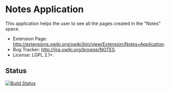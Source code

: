 # Notes Application

This application helps the user to see all the pages created in the "Notes" space.

* Extension Page: http://extensions.xwiki.org/xwiki/bin/view/Extension/Notes+Application.
* Bug Tracker: http://jira.xwiki.org/browse/NOTES.
* License: LGPL 2.1+.

## Status
[![Build Status](http://ci.xwiki.org/buildStatus/icon?job=Contrib%20-%20Notes%20Application)](http://ci.xwiki.org/job/Contrib%20-%20Notes%20Application/)
